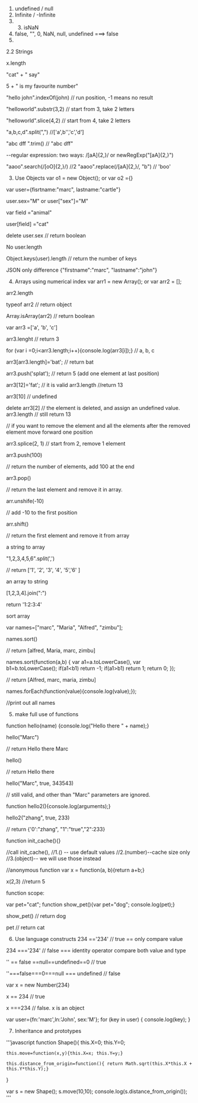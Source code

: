 1. undefined / null
2. Infinite / -Infinite
3. 3. isNaN
4. false, "", 0, NaN, null, undefined ===> false
5. 


2.2 Strings

x.length

"cat" + " say"

5 + " is my favourite number"

"hello john".indexOf(john) // run position, -1 means no result

"helloworld".substr(3,2) // start from 3, take 2 letters

"helloworld".slice(4,2) // start from 4, take 2 letters

"a,b,c,d".split(",") //['a',b'','c','d']

"abc dff      ".trim() // "abc dff"


--regular expression:
two ways: /[aA]{2,}/  or newRegExp("[aA]{2,}")

"aaoo".search(/[oO]{2,}/) //2
"aaoo".replace(/[aA]{2,}/, "b") // 'boo'



3. Use Objects
var o1 = new Object();
or var o2 ={}

var user={fisrtname:"marc", lastname:"cartle"}

user.sex="M" or user["sex"]="M"

var field ="animal"

user[field] ="cat"

delete user.sex  // return boolean

No user.length

Object.keys(user).length // return the number of keys

JSON
only difference
{"firstname":"marc", "lastname":"john"}

4. Arrays using numerical index
var arr1 = new Array();
or 
var arr2 = [];

arr2.length

typeof arr2 // return object

Array.isArray(arr2) // return boolean

var arr3 =['a', 'b', 'c']

arr3.lenght // return 3

for (var i =0;i<arr3.length;i++){console.log(arr3[i]);} // a, b, c

arr3[arr3.length]='bat'; // return bat

arr3.push('splat'); // return 5 (add one element at last position)

arr3[12]='fat'; // it is valid
arr3.length //return 13

arr3[10] // undefined

delete arr3[2] // the element is deleted, and assign an undefined value.
arr3.length // still return 13

// if you want to remove the element and all the elements after the removed element move forward one position

arr3.splice(2, 1) // start from 2, remove 1 element

arr3.push(100)

// return the number of elements, add 100 at the end

arr3.pop()

// return the last element and remove it in array.

arr.unshife(-10)

// add -10 to the first position

arr.shift()

// return the first element and remove it from array

a string to array

"1,2,3,4,5,6".split(',')

// return ['1', '2', '3', '4', '5','6' ]

an array to string

[1,2,3,4].join(":")

return '1:2:3:4'

sort array

var names=["marc", "Maria", "Alfred", "zimbu"];

names.sort()

// return [alfred, Maria, marc, zimbu]

names.sort(function(a,b) {
    var a1=a.toLowerCase(), var b1=b.toLowerCase();
    if(a1<b1) return -1;
    if(a1>b1) return 1;
    return 0;
});

// return [Alfred, marc, maria, zimbu]


names.forEach(function(value){console.log(value);});

//print out all names


5. make full use of functions


function hello(name) {console.log("Hello there " + name);}

hello("Marc")

// return Hello there Marc

hello()

// return Hello there

hello("Marc", true, 343543)

// still valid, and other than "Marc" parameters are ignored.

function hello2(){console.log(arguments);}

hello2("zhang", true, 233)

// return {'0':"zhang", "1":"true","2":233}


function init_cache(){}

//call init_cache(), 
//1.() -- use default values
//2.(number)--cache size only
//3.(object)-- we will use those instead

//anonymous function
var x = function(a, b){return a+b;}

x(2,3)
//return 5


function scope:

var pet="cat";
function show_pet(){var pet="dog"; console.log(pet);}

show_pet() // return dog

pet // return cat


6. Use language constructs
234 =='234' // true  == only compare value

234 ==='234' // false === identity operator compare both value and type

'' == false ==null==undefined==0 // true

''===false===0===null === undefined // false

var x = new Number(234)

x == 234 // true

x ===234 // false. x is an object

var user={fn:'marc',ln:'John', sex:'M'};
for (key in user) {
    console.log(key);
}

7. Inheritance and prototypes

'''javascript
function Shape(){
    this.X=0;
	this.Y=0;
	
	this.move=function(x,y){this.X=x; this.Y=y;}
	
	this.distance_from_origin=function(){ return Math.sqrt(this.X*this.X + this.Y*this.Y);}
}

var s = new Shape();
s.move(10,10);
console.log(s.distance_from_origin());
'''





